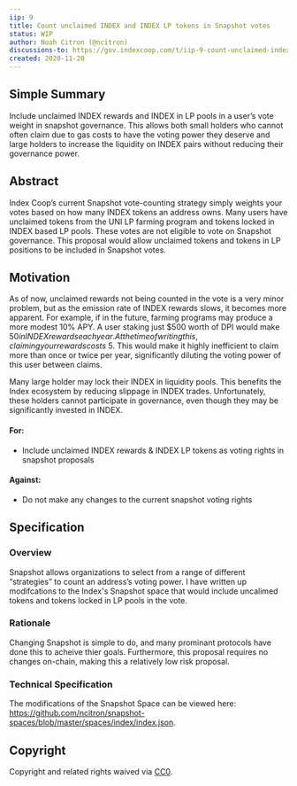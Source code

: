 ```yaml
---
iip: 9
title: Count unclaimed INDEX and INDEX LP tokens in Snapshot votes 
status: WIP
author: Noah Citron (@ncitron)
discussions-to: https://gov.indexcoop.com/t/iip-9-count-unclaimed-index-and-index-lp-tokens-in-snapshot-votes/369
created: 2020-11-20
---
```


<!--You can leave these HTML comments in your merged IIP and delete the visible duplicate text guides, they will not appear and may be helpful to refer to if you edit it again. This is the suggested template for new IIPs. Note that an IIP number will be assigned by an editor. When opening a pull request to submit your IIP, please use an abbreviated title in the filename, `iip-draft_title_abbrev.md`. The title should be 44 characters or less.-->

## Simple Summary
<!--"If you can't explain it simply, you don't understand it well enough." Simply describe the outcome the proposed changes intends to achieve. This should be non-technical and accessible to a casual community member.-->
Include unclaimed INDEX rewards and INDEX in LP pools in a user’s vote weight in snapshot governance. This allows both small holders who cannot often claim due to gas costs to have the voting power they deserve and large holders to increase the liquidity on INDEX pairs without reducing their governance power.

## Abstract
<!--A short (~200 word) description of the proposed change, the abstract should clearly describe the proposed change. This is what *will* be done if the IIP is implemented, not *why* it should be done or *how* it will be done. If the IIP proposes deploying a new contract, write, "we propose to deploy a new contract that will do x".-->
Index Coop’s current Snapshot vote-counting strategy simply weights your votes based on how many INDEX tokens an address owns. Many users have unclaimed tokens from the UNI LP farming program and tokens locked in INDEX based LP pools. These votes are not eligible to vote on Snapshot governance. This proposal would allow unclaimed tokens and tokens in LP positions to be included in Snapshot votes.


## Motivation
<!--This is the problem statement. This is the *why* of the IIP. It should clearly explain *why* the current state of the protocol is inadequate.  It is critical that you explain *why* the change is needed, if the IIP proposes changing how something is calculated, you must address *why* the current calculation is inaccurate or wrong. This is not the place to describe how the IIP will address the issue!-->
As of now, unclaimed rewards not being counted in the vote is a very minor problem, but as the emission rate of INDEX rewards slows, it becomes more apparent. For example, if in the future, farming programs may produce a more modest 10% APY. A user staking just $500 worth of DPI would make $50 in INDEX rewards each year. At the time of writing this, claiming your rewards costs ~$5. This would make it highly inefficient to claim more than once or twice per year, significantly diluting the voting power of this user between claims.

Many large holder may lock their INDEX in liquidity pools. This benefits the Index ecosystem by reducing slippage in INDEX trades. Unfortunately, these holders cannot participate in governance, even though they may be significantly invested in INDEX.

#### For:
- Include unclaimed INDEX rewards & INDEX LP tokens as voting rights in snapshot proposals

#### Against:
- Do not make any changes to the current snapshot voting rights

## Specification
<!--The specification should describe the syntax and semantics of any new feature, there are five sections
1. Overview
2. Rationale
3. Technical Specification
4. Test Cases
5. Configurable Values
-->

### Overview
<!--This is a high level overview of *how* the IIP will solve the problem. The overview should clearly describe how the new feature will be implemented.-->
Snapshot allows organizations to select from a range of different “strategies” to count an address’s voting power. I have written up modifcations to the Index's Snapshot space that would include uncalimed tokens and tokens locked in LP pools in the vote.

### Rationale
<!--This is where you explain the reasoning behind how you propose to solve the problem. Why did you propose to implement the change in this way, what were the considerations and trade-offs. The rationale fleshes out what motivated the design and why particular design decisions were made. It should describe alternate designs that were considered and related work. The rationale may also provide evidence of consensus within the community, and should discuss important objections or concerns raised during discussion.-->
Changing Snapshot is simple to do, and many prominant protocols have done this to acheive thier goals. Furthermore, this proposal requires no changes on-chain, making this a relatively low risk proposal.

### Technical Specification
<!--The technical specification should outline the public API of the changes proposed. That is, changes to any of the interfaces Index Coop currently exposes or the creations of new ones.-->
The modifications of the Snapshot Space can be viewed here: https://github.com/ncitron/snapshot-spaces/blob/master/spaces/index/index.json.

## Copyright
Copyright and related rights waived via [CC0](https://creativecommons.org/publicdomain/zero/1.0/).
